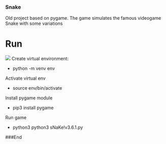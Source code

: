 ### Snake

Old project based on pygame. The game simulates the famous videogame Snake with some variations

# Run

![](https://images.app.goo.gl/uZzJ78EQEs9pNhRW9)
Create virtual environment:
- python -m venv env

Activate virtual env
- source env/bin/activate

Install pygame module
- pip3 install pygame

Run game
- python3 python3 sNaKe\!v3.6.1.py

###End
